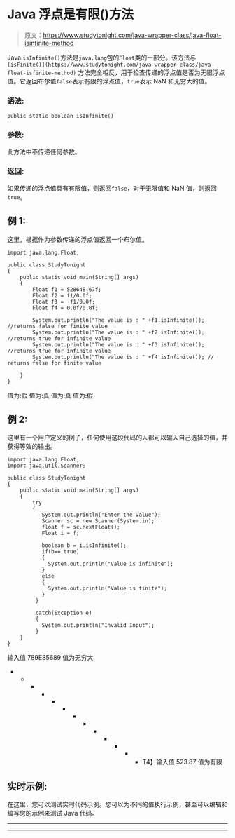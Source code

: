 # Java 浮点是有限()方法

> 原文：<https://www.studytonight.com/java-wrapper-class/java-float-isinfinite-method>

Java `isInfinite()`方法是`java.lang`包的`Float`类的一部分。该方法与`[isFinite()](https://www.studytonight.com/java-wrapper-class/java-float-isfinite-method)` 方法完全相反，用于检查传递的浮点值是否为无限浮点值。它返回布尔值`false`表示有限的浮点值，`true`表示 NaN 和无穷大的值。

### 语法:

```
public static boolean isInfinite() 
```

### 参数:

此方法中不传递任何参数。

### 返回:

如果传递的浮点值具有有限值，则返回`false`，对于无限值和 NaN 值，则返回`true`。

## 例 1:

这里，根据作为参数传递的浮点值返回一个布尔值。

```
import java.lang.Float;

public class StudyTonight
{  
    public static void main(String[] args) 
    {  
        Float f1 = 528648.67f;  
        Float f2 = f1/0.0f; 
        Float f3 = -f1/0.0f;
        Float f4 = 0.0f/0.0f;

        System.out.println("The value is : " +f1.isInfinite()); //returns false for finite value  
        System.out.println("The value is : " +f2.isInfinite()); //returns true for infinite value 
        System.out.println("The value is : " +f3.isInfinite()); //returns true for infinite value 
        System.out.println("The value is : " +f4.isInfinite()); // returns false for finite value       

    }  
} 
```

值为:假
值为:真
值为:真
值为:假

## 例 2:

这里有一个用户定义的例子，任何使用这段代码的人都可以输入自己选择的值，并获得等效的输出。

```
import java.lang.Float;
import java.util.Scanner;

public class StudyTonight
{  
    public static void main(String[] args) 
    {  
        try
        {
           System.out.println("Enter the value");
           Scanner sc = new Scanner(System.in);
           float f = sc.nextFloat();
           Float i = f;

           boolean b = i.isInfinite();
           if(b== true)
           {
             System.out.println("Value is infinite");
           }
           else
           {
             System.out.println("Value is finite");
           }
         }

         catch(Exception e)
         {
           System.out.println("Invalid Input");
         }  
    }
} 
```

输入值
789E85689
值为无穷大
* * * * * * * * * * * * * T4】输入值
523.87
值为有限

## 实时示例:

在这里，您可以测试实时代码示例。您可以为不同的值执行示例，甚至可以编辑和编写您的示例来测试 Java 代码。

* * *

* * *